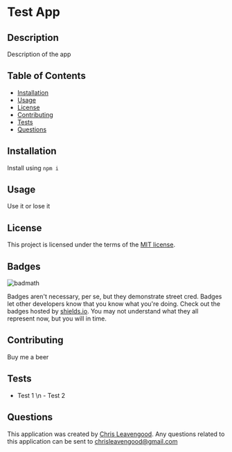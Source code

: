 
# Test App

## Description

Description of the app

## Table of Contents

- [Installation](#installation)
- [Usage](#usage)
- [License](#license)
- [Contributing](#contributing)
- [Tests](#tests)
- [Questions](#questions)

## Installation

Install using ```npm i```

## Usage

Use it or lose it

## License

This project is licensed under the terms of the [MIT license](https://choosealicense.com/licenses/mit/).

## Badges

![badmath](https://img.shields.io/github/languages/top/lernantino/badmath)

Badges aren't necessary, per se, but they demonstrate street cred. Badges let other developers know that you know what you're doing. Check out the badges hosted by [shields.io](https://shields.io/). You may not understand what they all represent now, but you will in time.

## Contributing

Buy me a beer

## Tests

-  Test 1 \n - Test 2

## Questions

This application was created by [Chris Leavengood](https://github.com/Cleave13). Any questions related to this application can be sent to chrisleavengood@gmail.com